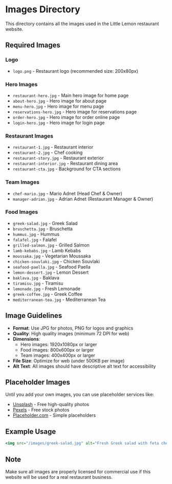 # Images Directory

This directory contains all the images used in the Little Lemon restaurant website.

## Required Images

### Logo
- `logo.png` - Restaurant logo (recommended size: 200x80px)

### Hero Images
- `restaurant-hero.jpg` - Main hero image for home page
- `about-hero.jpg` - Hero image for about page
- `menu-hero.jpg` - Hero image for menu page
- `reservations-hero.jpg` - Hero image for reservations page
- `order-hero.jpg` - Hero image for order online page
- `login-hero.jpg` - Hero image for login page

### Restaurant Images
- `restaurant-1.jpg` - Restaurant interior
- `restaurant-2.jpg` - Chef cooking
- `restaurant-story.jpg` - Restaurant exterior
- `restaurant-interior.jpg` - Restaurant dining area
- `restaurant-cta.jpg` - Background for CTA sections

### Team Images
- `chef-mario.jpg` - Mario Adnet (Head Chef & Owner)
- `manager-adrian.jpg` - Adrian Adnet (Restaurant Manager & Owner)

### Food Images
- `greek-salad.jpg` - Greek Salad
- `bruschetta.jpg` - Bruschetta
- `hummus.jpg` - Hummus
- `falafel.jpg` - Falafel
- `grilled-salmon.jpg` - Grilled Salmon
- `lamb-kebabs.jpg` - Lamb Kebabs
- `moussaka.jpg` - Vegetarian Moussaka
- `chicken-souvlaki.jpg` - Chicken Souvlaki
- `seafood-paella.jpg` - Seafood Paella
- `lemon-dessert.jpg` - Lemon Dessert
- `baklava.jpg` - Baklava
- `tiramisu.jpg` - Tiramisu
- `lemonade.jpg` - Fresh Lemonade
- `greek-coffee.jpg` - Greek Coffee
- `mediterranean-tea.jpg` - Mediterranean Tea

## Image Guidelines

- **Format**: Use JPG for photos, PNG for logos and graphics
- **Quality**: High quality images (minimum 72 DPI for web)
- **Dimensions**: 
  - Hero images: 1920x1080px or larger
  - Food images: 800x600px or larger
  - Team images: 400x400px or larger
- **File Size**: Optimize for web (under 500KB per image)
- **Alt Text**: All images should have descriptive alt text for accessibility

## Placeholder Images

Until you add your own images, you can use placeholder services like:
- [Unsplash](https://unsplash.com) - Free high-quality photos
- [Pexels](https://pexels.com) - Free stock photos
- [Placeholder.com](https://placeholder.com) - Simple placeholders

## Example Usage

```jsx
<img src="/images/greek-salad.jpg" alt="Fresh Greek salad with feta cheese and olives" />
```

## Note

Make sure all images are properly licensed for commercial use if this website will be used for a real restaurant business.
